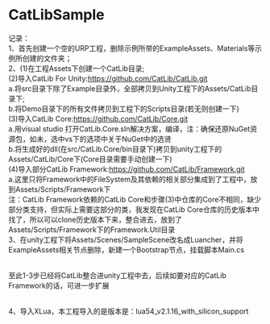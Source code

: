 # CatLibSample<br>
记录：<br>
1、首先创建一个空的URP工程，删除示例所带的ExampleAssets、Materials等示例所创建的文件夹；<br>
2、(1)在工程Assets下创建一个CatLib目录;<br>
   (2)导入CatLib For Unity:https://github.com/CatLib/CatLib.git<br>
     a.将src目录下除了Example目录外，全部拷贝到Unity工程下的Assets/CatLib目录下;<br>
     b.将Demo目录下的所有文件拷贝到工程下的Scripts目录(若无则创建一下)<br>
  (3)导入CatLib Core:https://github.com/CatLib/Core.git<br>
     a.用visual studio 打开CatLib.Core.sln解决方案，编译，注：确保还原NuGet资源包，如未，选中vs下的选项中关于NuGet中的选贤<br>
     b.将生成好的dll(在src/CatLib.Core/bin目录下)拷贝到unity工程下的Assets/CatLib/Core下(Core目录需要手动创建一下)<br>
  (4)导入部分CatLib Framework:https://github.com/CatLib/Framework.git<br>
     a.这里只将Framework中的FileSystem及其依赖的相关部分集成到了工程中，放到Assets/Scripts/Framework下<br>
     注：CatLib Framework依赖的CatLib Core和步骤(3)中仓库的Core不相同，缺少部分类支持，但实际上需要这部分的类，我发现在CatLib Core仓库的历史版本中找了，所以可以clone历史版本下来，整合进去，放到了Assets/Scripts/Framework下的Framework.Util目录<br>
3、在unity工程下将Assets/Scenes/SampleScene改名成Luancher，并将ExampleAssets相关节点删除，新建一个Bootstrap节点，挂载脚本Main.cs<br><br>

至此1-3步已经将CatLib整合进unity工程中去，后续如要对应的CatLib Framework的话，可进一步扩展<br><br>

4、导入XLua，本工程导入的是版本是：lua54_v2.1.16_with_silicon_support<br>
